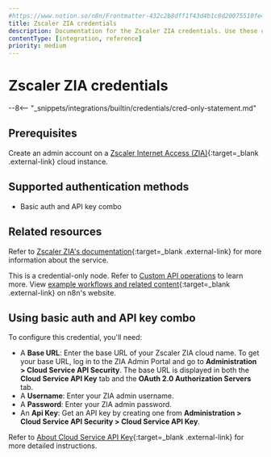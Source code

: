 ```yaml
---
#https://www.notion.so/n8n/Frontmatter-432c2b8dff1f43d4b1c8d20075510fe4
title: Zscaler ZIA credentials
description: Documentation for the Zscaler ZIA credentials. Use these credentials to authenticate Zscaler ZIA in n8n, a workflow automation platform.
contentType: [integration, reference]
priority: medium
---
```


# Zscaler ZIA credentials

--8<-- "_snippets/integrations/builtin/credentials/cred-only-statement.md"

## Prerequisites

Create an admin account on a [Zscaler Internet Access (ZIA)](https://www.zscaler.com/products/zscaler-internet-access){:target=_blank .external-link} cloud instance.

## Supported authentication methods

- Basic auth and API key combo

## Related resources

Refer to [Zscaler ZIA's documentation](https://help.zscaler.com/zia/getting-started-zia-api){:target=_blank .external-link} for more information about the service.

This is a credential-only node. Refer to [Custom API operations](/integrations/custom-operations/) to learn more. View [example workflows and related content](https://n8n.io/integrations/zscaler-zia/){:target=_blank .external-link} on n8n's website.

## Using basic auth and API key combo

To configure this credential, you'll need:

- A **Base URL**: Enter the base URL of your Zscaler ZIA cloud name. To get your base URL, log in to the ZIA Admin Portal and go to **Administration > Cloud Service API Security**. The base URL is displayed in both the **Cloud Service API Key** tab and the **OAuth 2.0 Authorization Servers** tab.
- A **Username**: Enter your ZIA admin username.
- A **Password**: Enter your ZIA admin password.
- An **Api Key**: Get an API key by creating one from **Administration > Cloud Service API Security > Cloud Service API Key**.

Refer to [About Cloud Service API Key](https://help.zscaler.com/zia/about-cloud-service-api-key){:target=_blank .external-link} for more detailed instructions.
